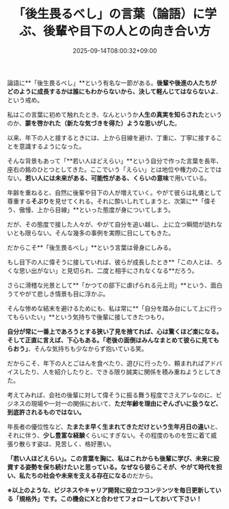 ﻿---
title: "「後生畏るべし」の言葉（論語）に学ぶ、後輩や目下の人との向き合い方"
date: 2025-09-14T08:00:32+09:00
draft: false
---

論語に**「後生畏るべし」**という有名な一節がある。**後輩や後進の人たちがどのように成長するかは誰にもわからないから、決して軽んじてはならないよ**、という戒め。

私はこの言葉に初めて触れたとき、なんというか**人生の真実を知らされた**というのか、**蒙を啓かれた（新たな気づきを得た）ような思いがした**。

以来、年下の人と接するときには、上から目線を避け、丁重に、丁寧に接することを意識するようになった。



そんな背景もあって「**若い人ほどえらい」**という自分で作った言葉を長年、座右の銘のひとつとしてきた。ここでいう「えらい」とは地位や権力のことではない。**若い人には未来がある、可能性がある、くらいの意味**で用いている。

年齢を重ねると、自然に後輩や目下の人が増えていく。やがて彼らは礼儀として尊重する**そぶり**を見せてくれる。それに酔いしれてしまうと、次第に**「偉そう、傲慢、上から目線」**といった態度が身についてしまう。

だが、その態度で接した人々が、やがて自分を追い越し、上に立つ瞬間が訪れないとも限らない。そんな幾多の事例を実際に目にしてもきた。

だからこそ**「後生畏るべし」**という言葉は骨身にしみる。



もし目下の人に偉そうに接していれば、彼らが成長したとき**「この人とは、ろくな思い出がない」と見切られ、二度と相手にされなくなる**だろう。

さらに滑稽な光景として**「かつての部下に虐げられる元上司」**という、面白うてやがて悲しき情景も目に浮かぶ。

そんな惨めな結末を避けるためにも、私は常に**「自分を踏み台にして上に行ってもらいたい」**という気持ちで後輩に接してきたつもり。



**自分が常に一番上であろうとする狭い了見を捨てれば、心は驚くほど楽になる。**そして正直に言えば、下心もある。**「老後の面倒はみんなまとめて彼らに見てもらおう」**、そんな気持ちも少なからず抱いている笑。

だからこそ、年下の人とごはんを食べたり、遊びに行ったり、頼まれればアドバイスしたり、人を紹介したりと、できる限り誠実に関係を積み重ねようとしてきた。



考えてみれば、会社の後輩に対して偉そうに振る舞う程度でさえアレなのに、ビジネスの現場や一対一の関係において、**ただ年齢を理由にぞんざいに扱うなど、到底許されるものではない。**

年長者の優位性など、**たまたま早く生まれてきただけという生年月日の違い**と、それに伴う、**少し豊富な経験**くらいにすぎない。その程度のものを笠に着て威張り散らす姿は、見苦しく、格好悪い。



**「若い人ほどえらい」。**この言葉を胸に、私はこれからも後輩に学び、未来に投資する姿勢を保ち続けたいと思っている。なぜなら**彼らこそが、やがて時代を担い、私たちの社会や未来を支える存在になる**のだから。



**※以上のような、ビジネスやキャリア開発に役立つコンテンツを毎日更新している「規格外」です。この機会にXと合わせてフォローしておいて下さい！**
